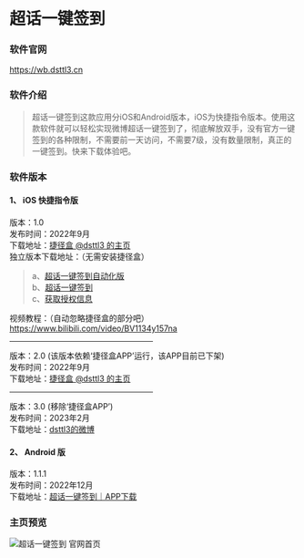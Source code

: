 # 超话一键签到

### 软件官网
https://wb.dsttl3.cn

### 软件介绍
> 超话一键签到这款应用分iOS和Android版本，iOS为快捷指令版本。使用这款软件就可以轻松实现微博超话一键签到了，彻底解放双手，没有官方一键签到的各种限制，不需要前一天访问，不需要7级，没有数量限制，真正的一键签到。快来下载体验吧。 

### 软件版本
#### 1、 iOS 快捷指令版  
版本：1.0  
发布时间：2022年9月  
下载地址：[捷径盒 @dsttl3 的主页](https://bt.dsttl3.cn/download/ios.html)  
独立版本下载地址：（无需安装捷径盒）  
>a、[超话一键签到自动化版](https://www.icloud.com/shortcuts/dc631203ff42422cbfb772e2c00b618d)  
>b、[超话一键签到](https://www.icloud.com/shortcuts/f950c15638a84a7797146eb7d1ee074d)  
>c、[获取授权信息](https://www.icloud.com/shortcuts/1a3074d731e04d39926c0bd08060062f)  

视频教程：（自动忽略捷径盒的部分吧）  
https://www.bilibili.com/video/BV1134y157na  

<hr width = "50%" height = "1px" >

版本：2.0 (该版本依赖‘捷径盒APP’运行，该APP目前已下架)  
发布时间：2022年9月  
下载地址：[捷径盒 @dsttl3 的主页](https://bt.dsttl3.cn/download/ios.html)  

<hr width = "50%" height = "1px" >

版本：3.0 (移除‘捷径盒APP’)  
发布时间：2023年2月  
下载地址：[dsttl3的微博](https://weibo.com/1850606085/MsSCHix0k)  

#### 2、 Android 版
版本：1.1.1  
发布时间：2022年12月  
下载地址：[超话一键签到｜APP下载](https://wb.dsttl3.cn)  

### 主页预览
![超话一键签到 官网首页](../img/img_index.png)  
